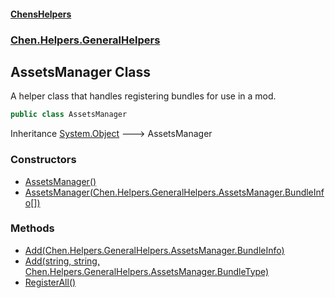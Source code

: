 #### [ChensHelpers](./index 'index')
### [Chen.Helpers.GeneralHelpers](./Chen-Helpers-GeneralHelpers 'Chen.Helpers.GeneralHelpers')
## AssetsManager Class
A helper class that handles registering bundles for use in a mod.  
```csharp
public class AssetsManager
```
Inheritance [System.Object](https://docs.microsoft.com/en-us/dotnet/api/System.Object 'System.Object') &#129106; AssetsManager  
### Constructors
- [AssetsManager()](./Chen-Helpers-GeneralHelpers-AssetsManager-AssetsManager() 'Chen.Helpers.GeneralHelpers.AssetsManager.AssetsManager()')
- [AssetsManager(Chen.Helpers.GeneralHelpers.AssetsManager.BundleInfo[])](./Chen-Helpers-GeneralHelpers-AssetsManager-AssetsManager(Chen-Helpers-GeneralHelpers-AssetsManager-BundleInfo--) 'Chen.Helpers.GeneralHelpers.AssetsManager.AssetsManager(Chen.Helpers.GeneralHelpers.AssetsManager.BundleInfo[])')
### Methods
- [Add(Chen.Helpers.GeneralHelpers.AssetsManager.BundleInfo)](./Chen-Helpers-GeneralHelpers-AssetsManager-Add(Chen-Helpers-GeneralHelpers-AssetsManager-BundleInfo) 'Chen.Helpers.GeneralHelpers.AssetsManager.Add(Chen.Helpers.GeneralHelpers.AssetsManager.BundleInfo)')
- [Add(string, string, Chen.Helpers.GeneralHelpers.AssetsManager.BundleType)](./Chen-Helpers-GeneralHelpers-AssetsManager-Add(string_string_Chen-Helpers-GeneralHelpers-AssetsManager-BundleType) 'Chen.Helpers.GeneralHelpers.AssetsManager.Add(string, string, Chen.Helpers.GeneralHelpers.AssetsManager.BundleType)')
- [RegisterAll()](./Chen-Helpers-GeneralHelpers-AssetsManager-RegisterAll() 'Chen.Helpers.GeneralHelpers.AssetsManager.RegisterAll()')
